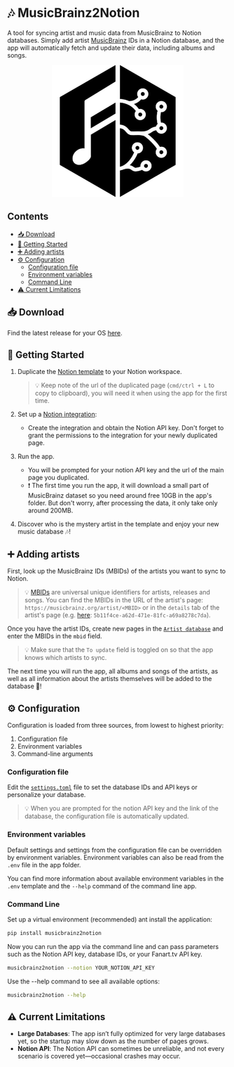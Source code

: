 # 🎶 MusicBrainz2Notion

<!-- TODO: Don't talk about MusicBrainz from the 1st paragraph, explain what it does on a high level and explain what is MusicBrainz -->
<!-- MusicBrainz2Notion is an automated tool that syncs artist and music data to Notion, making it easy to keep your music database up-to-date. By adding artist IDs to a Notion database, the app automatically retrieves and updates data about artists, albums, and songs, providing a centralized place to browse and organize your favorite music.
-->
A tool for syncing artist and music data from MusicBrainz to Notion databases.
Simply add artist [MusicBrainz](https://musicbrainz.org/) IDs in a Notion database, and the app will automatically fetch and update their data, including albums and songs.

<!-- TODO: Explain how it works (read the database, looks at `To update` artists and get the data of Artist, their albums and songs from MusicBrainz, and update the database) -->

<p align="center">
  <img src="media/musicbrainz_black_and_white.png" alt="Logo" width="300">
</p>

## Contents <!-- omit from toc -->

- [📥 Download](#-download)
- [🏃 Getting Started](#-getting-started)
- [➕ Adding artists](#-adding-artists)
- [⚙️ Configuration](#️-configuration)
  - [Configuration file](#configuration-file)
  - [Environment variables](#environment-variables)
  - [Command Line](#command-line)
- [⚠️ Current Limitations](#️-current-limitations)

## 📥 Download

Find the latest release for your OS [here](https://github.com/Kajiih/MusicBrainz2Notion/releases/latest).

## 🏃 Getting Started

1. Duplicate the [Notion template](https://steel-pram-3bf.notion.site/El-Music-Box-2-0-10e20647c8df80368434ea6ac7208981) to your Notion workspace.
   > 💡 Keep note of the url of the duplicated page (`cmd/ctrl + L` to copy to clipboard), you will need it when using the app for the first time.

2. Set up a [Notion integration](https://developers.notion.com/docs/create-a-notion-integration#getting-started):
   - Create the integration and obtain the Notion API key. Don't forget to grant the permissions to the integration for your newly duplicated page.

3. Run the app.
    - You will be prompted for your notion API key and the url of the main page you duplicated.
    - ❗ The first time you run the app, it will download a small part of MusicBrainz dataset so you need around free 10GB in the app's folder. But don't worry, after processing the data, it only take only around 200MB.

4. Discover who is the mystery artist in the template and enjoy your new music database 🎶!

## ➕ Adding artists

First, look up the MusicBrainz IDs (MBIDs) of the artists you want to sync to Notion.

> 💡 [MBIDs](https://musicbrainz.org/doc/MusicBrainz_Identifier) are universal unique identifiers for artists, releases and songs. You can find the MBIDs in the URL of the artist's page: `https://musicbrainz.org/artist/<MBID>` or in the `details` tab of the artist's page (e.g. [here](https://musicbrainz.org/artist/5b11f4ce-a62d-471e-81fc-a69a8278c7da/details): `5b11f4ce-a62d-471e-81fc-a69a8278c7da`).

Once you have the artist IDs, create new pages in the [`Artist database`](https://steel-pram-3bf.notion.site/10e20647c8df80ae923cfa8e19d109d4?v=10e20647c8df81a58be0000cbafdcff3&pvs=4) and enter the MBIDs in the `mbid` field.

> 💡 Make sure that the `To update` field is toggled on so that the app knows which artists to sync.

The next time you will run the app, all albums and songs of the artists, as well as all information about the artists themselves will be added to the database 🎉!

## ⚙️ Configuration

Configuration is loaded from three sources, from lowest to highest priority:

 1. Configuration file
 2. Environment variables
 3. Command-line arguments

### Configuration file

Edit the [`settings.toml`](./settings.toml) file to set the database IDs and API keys or personalize your database.

> 💡 When you are prompted for the notion API key and the link of the database, the configuration file is automatically updated.

### Environment variables

Default settings and settings from the configuration file can be overridden by environment variables.
Environment variables can also be read from the `.env` file in the app folder.

You can find more information about available environment variables in the `.env` template and the `--help` command of the command line app.

### Command Line

Set up a virtual environment (recommended) ant install the application:

```bash
pip install musicbrainz2notion
```

Now you can run the app via the command line and can pass parameters such as the Notion API key, database IDs, or your Fanart.tv API key.

```bash
musicbrainz2notion --notion YOUR_NOTION_API_KEY
```

Use the --help command to see all available options:

```bash
musicbrainz2notion --help
```

## ⚠️ Current Limitations

- **Large Databases**: The app isn’t fully optimized for very large databases yet, so the startup may slow down as the number of pages grows.
- **Notion API**: The Notion API can sometimes be unreliable, and not every scenario is covered yet—occasional crashes may occur.
